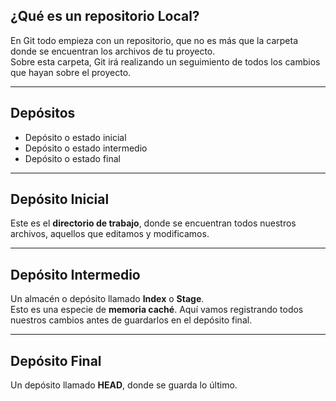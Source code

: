 ## ¿Qué es un repositorio Local?

En Git todo empieza con un repositorio, que no es más que la carpeta donde se encuentran los archivos de tu proyecto.  
Sobre esta carpeta, Git irá realizando un seguimiento de todos los cambios que hayan sobre el proyecto.

---

## Depósitos

- Depósito o estado inicial  
- Depósito o estado intermedio  
- Depósito o estado final

---

## Depósito Inicial

Este es el **directorio de trabajo**, donde se encuentran todos nuestros archivos, aquellos que editamos y modificamos.

---

## Depósito Intermedio

Un almacén o depósito llamado **Index** o **Stage**.  
Esto es una especie de **memoria caché**. Aquí vamos registrando todos nuestros cambios antes de guardarlos en el depósito final.

---

## Depósito Final

Un depósito llamado **HEAD**, donde se guarda lo último.
